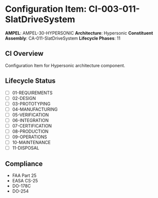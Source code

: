 # Configuration Item: CI-003-011-SlatDriveSystem

**AMPEL**: AMPEL-30-HYPERSONIC
**Architecture**: Hypersonic
**Constituent Assembly**: CA-011-SlatDriveSystem
**Lifecycle Phases**: 11

## CI Overview
Configuration Item for Hypersonic architecture component.

## Lifecycle Status
- [ ] 01-REQUIREMENTS
- [ ] 02-DESIGN
- [ ] 03-PROTOTYPING
- [ ] 04-MANUFACTURING
- [ ] 05-VERIFICATION
- [ ] 06-INTEGRATION
- [ ] 07-CERTIFICATION
- [ ] 08-PRODUCTION
- [ ] 09-OPERATIONS
- [ ] 10-MAINTENANCE
- [ ] 11-DISPOSAL

## Compliance
- FAA Part 25
- EASA CS-25
- DO-178C
- DO-254
